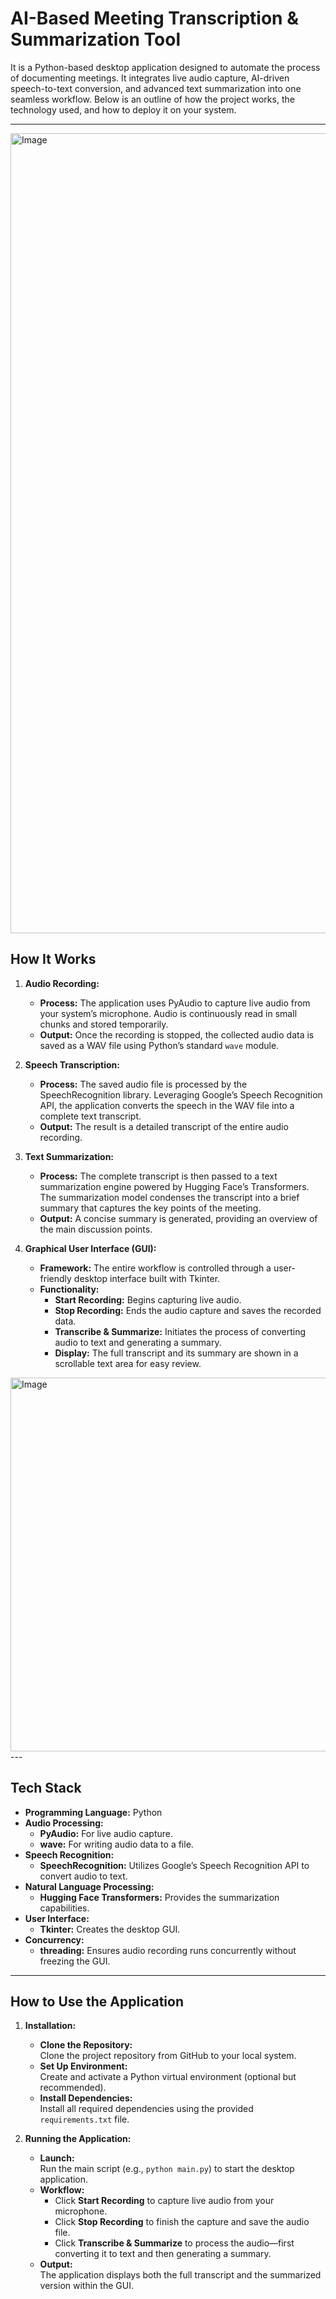 # AI-Based Meeting Transcription & Summarization Tool

It is a Python-based desktop application designed to automate the process of documenting meetings. It integrates live audio capture, AI-driven speech-to-text conversion, and advanced text summarization into one seamless workflow. Below is an outline of how the project works, the technology used, and how to deploy it on your system.

---

<img width="1280" alt="Image" src="https://github.com/user-attachments/assets/f0699b4c-3ddf-4be7-8a17-62614b019ce6" />

## How It Works 

1. **Audio Recording:**  
   - **Process:** The application uses PyAudio to capture live audio from your system’s microphone. Audio is continuously read in small chunks and stored temporarily.  
   - **Output:** Once the recording is stopped, the collected audio data is saved as a WAV file using Python’s standard `wave` module.

2. **Speech Transcription:**  
   - **Process:** The saved audio file is processed by the SpeechRecognition library. Leveraging Google’s Speech Recognition API, the application converts the speech in the WAV file into a complete text transcript.  
   - **Output:** The result is a detailed transcript of the entire audio recording.

3. **Text Summarization:**  
   - **Process:** The complete transcript is then passed to a text summarization engine powered by Hugging Face’s Transformers. The summarization model condenses the transcript into a brief summary that captures the key points of the meeting.  
   - **Output:** A concise summary is generated, providing an overview of the main discussion points.

4. **Graphical User Interface (GUI):**  
   - **Framework:** The entire workflow is controlled through a user-friendly desktop interface built with Tkinter.  
   - **Functionality:**  
     - **Start Recording:** Begins capturing live audio.  
     - **Stop Recording:** Ends the audio capture and saves the recorded data.  
     - **Transcribe & Summarize:** Initiates the process of converting audio to text and generating a summary.  
     - **Display:** The full transcript and its summary are shown in a scrollable text area for easy review.
      
<img width="598" alt="Image" src="https://github.com/user-attachments/assets/a35b7a8f-4a4b-4498-88e8-984a67f300d1" />
---

## Tech Stack

- **Programming Language:** Python  
- **Audio Processing:**  
  - **PyAudio:** For live audio capture.  
  - **wave:** For writing audio data to a file.
- **Speech Recognition:**  
  - **SpeechRecognition:** Utilizes Google’s Speech Recognition API to convert audio to text.
- **Natural Language Processing:**  
  - **Hugging Face Transformers:** Provides the summarization capabilities.
- **User Interface:**  
  - **Tkinter:** Creates the desktop GUI.
- **Concurrency:**  
  - **threading:** Ensures audio recording runs concurrently without freezing the GUI.

---

## How to Use the Application

1. **Installation:**
   - **Clone the Repository:**  
     Clone the project repository from GitHub to your local system.
   - **Set Up Environment:**  
     Create and activate a Python virtual environment (optional but recommended).
   - **Install Dependencies:**  
     Install all required dependencies using the provided `requirements.txt` file.

2. **Running the Application:**
   - **Launch:**  
     Run the main script (e.g., `python main.py`) to start the desktop application.
   - **Workflow:**  
     - Click **Start Recording** to capture live audio from your microphone.
     - Click **Stop Recording** to finish the capture and save the audio file.
     - Click **Transcribe & Summarize** to process the audio—first converting it to text and then generating a summary.
   - **Output:**  
     The application displays both the full transcript and the summarized version within the GUI.

